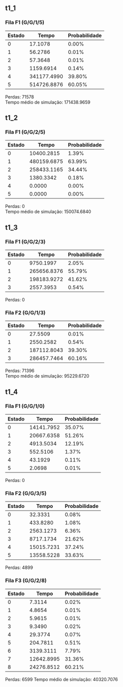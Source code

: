 ## t1_1
### Fila F1 (G/G/1/5)
|  Estado  |       Tempo        |  Probabilidade  |
|----------|--------------------|-----------------|
|    0     |        17.1078     |       0.00%     |
|    1     |        56.2786     |       0.01%     |
|    2     |        57.3648     |       0.01%     |
|    3     |      1159.6914     |       0.14%     |
|    4     |    341177.4990     |      39.80%     |
|    5     |    514726.8876     |      60.05%     |

Perdas: 71578  
Tempo médio de simulação: 171438.9659

## t1_2
### Fila F1 (G/G/2/5)
|  Estado  |       Tempo        |  Probabilidade  |
|----------|--------------------|-----------------|
|    0     |     10400.2815     |       1.39%     |
|    1     |    480159.6875     |      63.99%     |
|    2     |    258433.1165     |      34.44%     |
|    3     |      1380.3342     |       0.18%     |
|    4     |         0.0000     |       0.00%     |
|    5     |         0.0000     |       0.00%     |

Perdas: 0  
Tempo médio de simulação: 150074.6840

## t1_3
### Fila F1 (G/G/2/3)
|  Estado  |       Tempo        |  Probabilidade  |
|----------|--------------------|-----------------|
|    0     |      9750.1997     |       2.05%     |
|    1     |    265656.8376     |      55.79%     |
|    2     |    198183.9272     |      41.62%     |
|    3     |      2557.3953     |       0.54%     |

Perdas: 0  

### Fila F2 (G/G/1/3)
|  Estado  |       Tempo        |  Probabilidade  |
|----------|--------------------|-----------------|
|    0     |        27.5509     |       0.01%     |
|    1     |      2550.2582     |       0.54%     |
|    2     |    187112.8043     |      39.30%     |
|    3     |    286457.7464     |      60.16%     |

Perdas: 71396  
Tempo médio de simulação: 95229.6720

## t1_4
### Fila F1 (G/G/1/0)
|  Estado  |       Tempo        |  Probabilidade  |
|----------|--------------------|-----------------|
|    0     |       14141.7952   |      35.07%     |
|    1     |       20667.6358   |      51.26%     |
|    2     |        4913.5034   |      12.19%     |
|    3     |         552.5106   |       1.37%     |
|    4     |          43.1929   |       0.11%     |
|    5     |           2.0698   |       0.01%     |

Perdas: 0

### Fila F2 (G/G/3/5)
|  Estado  |       Tempo        |  Probabilidade  |
|----------|--------------------|-----------------|
|    0     |          32.3331   |       0.08%     |
|    1     |         433.8280   |       1.08%     |
|    2     |        2563.1273   |       6.36%     |
|    3     |        8717.1734   |      21.62%     |
|    4     |       15015.7231   |      37.24%     |
|    5     |       13558.5228   |      33.63%     |

Perdas: 4899

### Fila F3 (G/G/2/8)
|  Estado  |       Tempo        |  Probabilidade  |
|----------|--------------------|-----------------|
|    0     |           7.3114   |       0.02%     |
|    1     |           4.8654   |       0.01%     |
|    2     |           5.9615   |       0.01%     |
|    3     |           9.3490   |       0.02%     |
|    4     |          29.3774   |       0.07%     |
|    5     |         204.7811   |       0.51%     |
|    6     |        3139.3111   |       7.79%     |
|    7     |       12642.8995   |      31.36%     |
|    8     |       24276.8512   |      60.21%     |

Perdas: 6599
Tempo médio de simulação: 40320.7076
